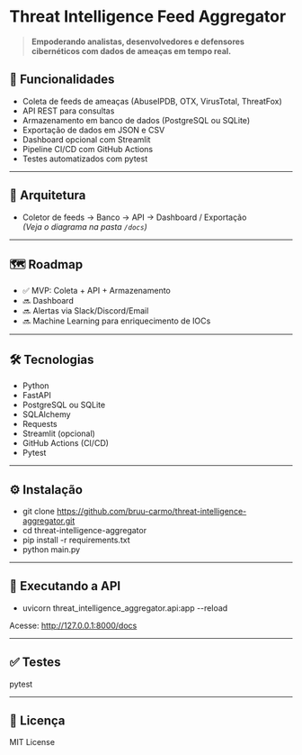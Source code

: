 # Threat Intelligence Feed Aggregator

> **Empoderando analistas, desenvolvedores e defensores cibernéticos com dados de ameaças em tempo real.**

## 🚀 Funcionalidades
- Coleta de feeds de ameaças (AbuseIPDB, OTX, VirusTotal, ThreatFox)
- API REST para consultas
- Armazenamento em banco de dados (PostgreSQL ou SQLite)
- Exportação de dados em JSON e CSV
- Dashboard opcional com Streamlit
- Pipeline CI/CD com GitHub Actions
- Testes automatizados com pytest

---

## 🧠 Arquitetura
- Coletor de feeds → Banco → API → Dashboard / Exportação  
*(Veja o diagrama na pasta `/docs`)*

---

## 🗺️ Roadmap
- ✅ MVP: Coleta + API + Armazenamento
- 🔜 Dashboard
- 🔜 Alertas via Slack/Discord/Email
- 🔜 Machine Learning para enriquecimento de IOCs

---

## 🛠️ Tecnologias
- Python
- FastAPI
- PostgreSQL ou SQLite
- SQLAlchemy
- Requests
- Streamlit (opcional)
- GitHub Actions (CI/CD)
- Pytest

---

## ⚙️ Instalação

- git clone https://github.com/bruu-carmo/threat-intelligence-aggregator.git
- cd threat-intelligence-aggregator
- pip install -r requirements.txt
- python main.py

---

## 🧠 Executando a API
- uvicorn threat_intelligence_aggregator.api:app --reload

Acesse: http://127.0.0.1:8000/docs

---

## ✅ Testes
pytest

---

## 📜 Licença
MIT License
